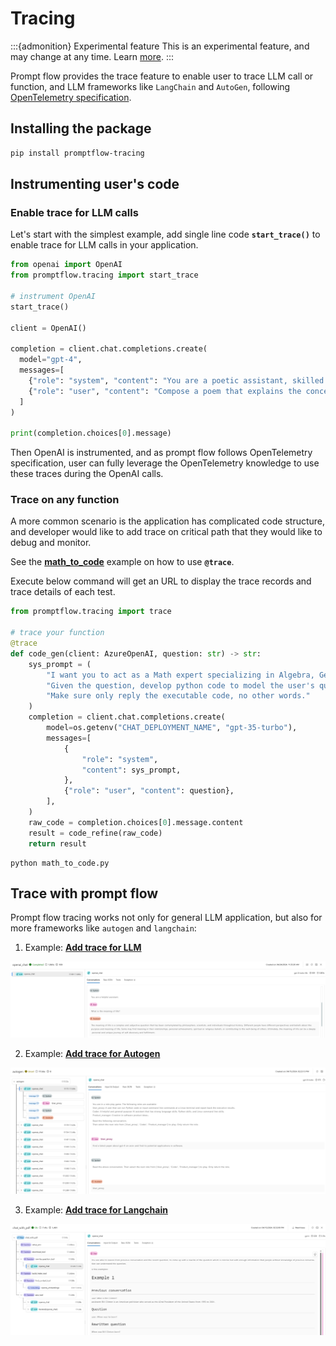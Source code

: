 # Tracing

:::{admonition} Experimental feature
This is an experimental feature, and may change at any time. Learn [more](../faq.md#stable-vs-experimental).
:::

Prompt flow provides the trace feature to enable user to trace LLM call or function, and LLM frameworks like `LangChain` and `AutoGen`, following [OpenTelemetry specification](https://opentelemetry.io/docs/specs/otel/).

## Installing the package

```bash
pip install promptflow-tracing
```

## Instrumenting user's code

### Enable trace for LLM calls
Let's start with the simplest example, add single line code **`start_trace()`** to enable trace for LLM calls in your application.
```python
from openai import OpenAI
from promptflow.tracing import start_trace

# instrument OpenAI
start_trace()

client = OpenAI()

completion = client.chat.completions.create(
  model="gpt-4",
  messages=[
    {"role": "system", "content": "You are a poetic assistant, skilled in explaining complex programming concepts with creative flair."},
    {"role": "user", "content": "Compose a poem that explains the concept of recursion in programming."}
  ]
)

print(completion.choices[0].message)
```

Then OpenAI is instrumented, and as prompt flow follows OpenTelemetry specification, user can fully leverage the OpenTelemetry knowledge to use these traces during the OpenAI calls.

### Trace on any function
A more common scenario is the application has complicated code structure, and developer would like to add trace on critical path that they would like to debug and monitor. 

See the **[math_to_code](https://github.com/microsoft/promptflow/tree/main/examples/tutorials/tracing/math_to_code.py)** example on how to use **`@trace`**. 

Execute below command will get an URL to display the trace records and trace details of each test.

```python
from promptflow.tracing import trace

# trace your function
@trace
def code_gen(client: AzureOpenAI, question: str) -> str:
    sys_prompt = (
        "I want you to act as a Math expert specializing in Algebra, Geometry, and Calculus. "
        "Given the question, develop python code to model the user's question. "
        "Make sure only reply the executable code, no other words."
    )
    completion = client.chat.completions.create(
        model=os.getenv("CHAT_DEPLOYMENT_NAME", "gpt-35-turbo"),
        messages=[
            {
                "role": "system",
                "content": sys_prompt,
            },
            {"role": "user", "content": question},
        ],
    )
    raw_code = completion.choices[0].message.content
    result = code_refine(raw_code)
    return result
```

```shell
python math_to_code.py
```

## Trace with prompt flow

Prompt flow tracing works not only for general LLM application, but also for more frameworks like `autogen` and `langchain`:

1. Example: **[Add trace for LLM](https://github.com/microsoft/promptflow/tree/main/examples/tutorials/tracing/llm)**

![llm-trace-detail](../../media/trace/llm-app-trace-detail.png)

2. Example: **[Add trace for Autogen](https://github.com/microsoft/promptflow/tree/main/examples/tutorials/tracing/autogen-groupchat/)**

![autogen-trace-detail](../../media/trace/autogen-trace-detail.png)

3. Example: **[Add trace for Langchain](https://github.com/microsoft/promptflow/tree/main/examples/tutorials/tracing/langchain)**

![langchain-trace-detail](../../media/trace/langchain-trace-detail.png)
